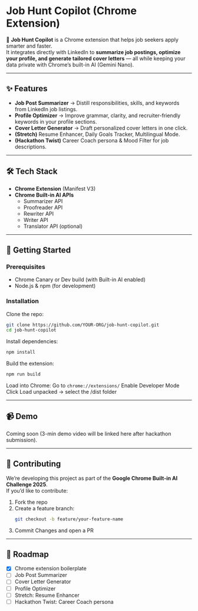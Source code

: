 # Job Hunt Copilot (Chrome Extension)

🚀 **Job Hunt Copilot** is a Chrome extension that helps job seekers apply smarter and faster.  
It integrates directly with LinkedIn to **summarize job postings, optimize your profile, and generate tailored cover letters** — all while keeping your data private with Chrome’s built-in AI (Gemini Nano).  

---

## ✨ Features
- **Job Post Summarizer** → Distill responsibilities, skills, and keywords from LinkedIn job listings.  
- **Profile Optimizer** → Improve grammar, clarity, and recruiter-friendly keywords in your profile sections.  
- **Cover Letter Generator** → Draft personalized cover letters in one click.  
- **(Stretch)** Resume Enhancer, Daily Goals Tracker, Multilingual Mode.  
- **(Hackathon Twist)** Career Coach persona & Mood Filter for job descriptions.  

---

## 🛠️ Tech Stack
- **Chrome Extension** (Manifest V3)  
- **Chrome Built-in AI APIs**  
  - Summarizer API  
  - Proofreader API  
  - Rewriter API  
  - Writer API  
  - Translator API (optional)  

---

## 🚦 Getting Started

### Prerequisites
- Chrome Canary or Dev build (with Built-in AI enabled)  
- Node.js & npm (for development)  

### Installation
Clone the repo:  
   ```bash
   git clone https://github.com/YOUR-ORG/job-hunt-copilot.git
   cd job-hunt-copilot
   ```

Install dependencies:

```bash
npm install
```

Build the extension:

```bash
npm run build
```

Load into Chrome:
Go to `chrome://extensions/`
Enable Developer Mode
Click Load unpacked → select the /dist folder

---

## 📹 Demo
Coming soon (3-min demo video will be linked here after hackathon submission).  

---

## 🤝 Contributing
We’re developing this project as part of the **Google Chrome Built-in AI Challenge 2025**.  
If you’d like to contribute:  
1. Fork the repo  
2. Create a feature branch:  
   ```bash
   git checkout -b feature/your-feature-name
    ```
3. Commit Changes and open a PR

---

## 📌 Roadmap
- [x] Chrome extension boilerplate  
- [ ] Job Post Summarizer  
- [ ] Cover Letter Generator  
- [ ] Profile Optimizer  
- [ ] Stretch: Resume Enhancer  
- [ ] Hackathon Twist: Career Coach persona  
